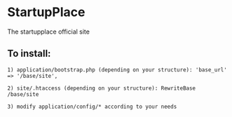 StartupPlace
==================

The startupplace official site

To install:
--------------------------------------------------------------------------------

	1) application/bootstrap.php (depending on your structure): 'base_url' => '/base/site',

	2) site/.htaccess (depending on your structure): RewriteBase /base/site

	3) modify application/config/* according to your needs
